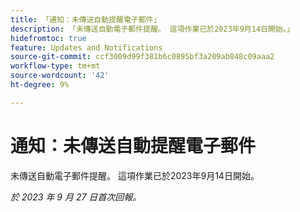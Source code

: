 ```yaml
---
title: 「通知：未傳送自動提醒電子郵件」
description: 「未傳送自動電子郵件提醒。 這項作業已於2023年9月14日開始。」
hidefromtoc: true
feature: Updates and Notifications
source-git-commit: ccf3009d99f381b6c0895bf3a209ab848c09aaa2
workflow-type: tm+mt
source-wordcount: '42'
ht-degree: 9%

---
```



# 通知：未傳送自動提醒電子郵件

未傳送自動電子郵件提醒。 這項作業已於2023年9月14日開始。

_於 2023 年 9 月 27 日首次回報。_
